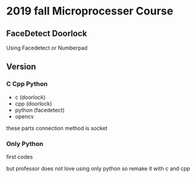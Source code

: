 # 2019 fall Microprocesser Course

## FaceDetect Doorlock
Using Facedetect or Numberpad

## Version
### C Cpp Python
- c (doorlock)
- cpp (doorlock)
- python (facedetect)
- opencv

these parts connection method is socket

### Only Python
first codes

but professor does not love using only python
so remake it with c and cpp

